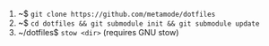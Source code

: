 1. ~$ `git clone https://github.com/metamode/dotfiles`
2. ~$ `cd dotfiles && git submodule init && git submodule update`
3. ~/dotfiles$ `stow <dir>` (requires GNU stow)

